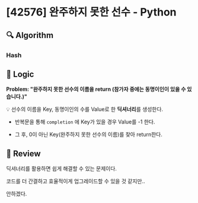 # [42576] 완주하지 못한 선수 - Python

## :mag: Algorithm

### Hash

## :round_pushpin: Logic

**Problem: "완주하지 못한 선수의 이름을 return (참가자 중에는 동명이인이 있을 수 있습니다.)"**

💡 선수의 이름을 Key, 동명이인의 수를 Value로 한 **딕셔너리**를 생성한다.

- 반복문을 통해 `completion` 에 Key가 있을 경우 Value를 -1 한다.

- 그 후, 0이 아닌 Key(완주하지 못한 선수의 이름)를 찾아 return한다.

## :memo: Review

딕셔너리를 활용하면 쉽게 해결할 수 있는 문제이다.

코드를 더 간결하고 효율적이게 업그레이드할 수 있을 것 같지만..

안하겠다.